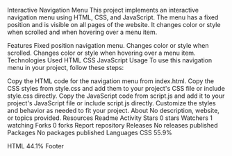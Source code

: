 Interactive Navigation Menu
This project implements an interactive navigation menu using HTML, CSS, and JavaScript. The menu has a fixed position and is visible on all pages of the website. It changes color or style when scrolled and when hovering over a menu item.

Features
Fixed position navigation menu.
Changes color or style when scrolled.
Changes color or style when hovering over a menu item.
Technologies Used
HTML
CSS
JavaScript
Usage
To use this navigation menu in your project, follow these steps:

Copy the HTML code for the navigation menu from index.html.
Copy the CSS styles from style.css and add them to your project's CSS file or include style.css directly.
Copy the JavaScript code from script.js and add it to your project's JavaScript file or include script.js directly.
Customize the styles and behavior as needed to fit your project.
About
No description, website, or topics provided.
Resources
 Readme
 Activity
Stars
 0 stars
Watchers
 1 watching
Forks
 0 forks
Report repository
Releases
No releases published
Packages
No packages published
Languages
CSS
55.9%
 
HTML
44.1%
Footer
